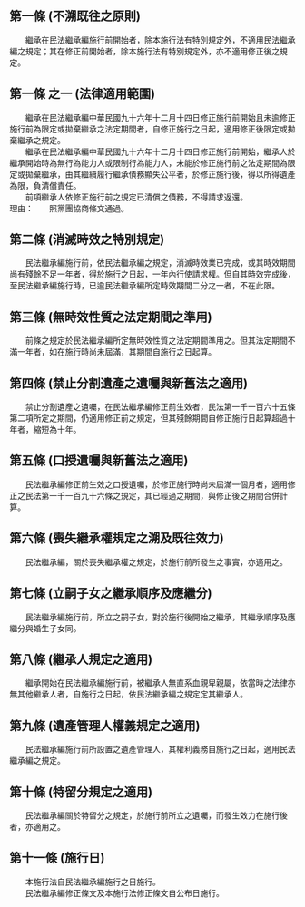 第一條 (不溯既往之原則)
-----------------------
　　繼承在民法繼承編施行前開始者，除本施行法有特別規定外，不適用民法繼承編之規定；其在修正前開始者，除本施行法有特別規定外，亦不適用修正後之規定。  


第一條 之一 (法律適用範圍)
--------------------------
　　繼承在民法繼承編中華民國九十六年十二月十四日修正施行前開始且未逾修正施行前為限定或拋棄繼承之法定期間者，自修正施行之日起，適用修正後限定或拋棄繼承之規定。  
　　繼承在民法繼承編中華民國九十六年十二月十四日修正施行前開始，繼承人於繼承開始時為無行為能力人或限制行為能力人，未能於修正施行前之法定期間為限定或拋棄繼承，由其繼續履行繼承債務顯失公平者，於修正施行後，得以所得遺產為限，負清償責任。  
　　前項繼承人依修正施行前之規定已清償之債務，不得請求返還。  
理由：　　照黨團協商條文通過。

第二條 (消滅時效之特別規定)
---------------------------
　　民法繼承編施行前，依民法繼承編之規定，消滅時效業已完成，或其時效期間尚有殘餘不足一年者，得於施行之日起，一年內行使請求權。但自其時效完成後，至民法繼承編施行時，已逾民法繼承編所定時效期間二分之一者，不在此限。  


第三條 (無時效性質之法定期間之準用)
-----------------------------------
　　前條之規定於民法繼承編所定無時效性質之法定期間準用之。但其法定期間不滿一年者，如在施行時尚未屆滿，其期間自施行之日起算。  


第四條 (禁止分割遺產之遺囑與新舊法之適用)
-----------------------------------------
　　禁止分割遺產之遺囑，在民法繼承編修正前生效者，民法第一千一百六十五條第二項所定之期間，仍適用修正前之規定，但其殘餘期間自修正施行日起算超過十年者，縮短為十年。  


第五條 (口授遺囑與新舊法之適用)
-------------------------------
　　民法繼承編修正前生效之口授遺囑，於修正施行時尚未屆滿一個月者，適用修正之民法第一千一百九十六條之規定，其已經過之期間，與修正後之期間合併計算。  


第六條 (喪失繼承權規定之溯及既往效力)
-------------------------------------
　　民法繼承編，關於喪失繼承權之規定，於施行前所發生之事實，亦適用之。  


第七條 (立嗣子女之繼承順序及應繼分)
-----------------------------------
　　民法繼承編施行前，所立之嗣子女，對於施行後開始之繼承，其繼承順序及應繼分與婚生子女同。  


第八條 (繼承人規定之適用)
-------------------------
　　繼承開始在民法繼承編施行前，被繼承人無直系血親卑親屬，依當時之法律亦無其他繼承人者，自施行之日起，依民法繼承編之規定定其繼承人。  


第九條 (遺產管理人權義規定之適用)
---------------------------------
　　民法繼承編施行前所設置之遺產管理人，其權利義務自施行之日起，適用民法繼承編之規定。  


第十條 (特留分規定之適用)
-------------------------
　　民法繼承編關於特留分之規定，於施行前所立之遺囑，而發生效力在施行後者，亦適用之。  


第十一條 (施行日)
-----------------
　　本施行法自民法繼承編施行之日施行。  
　　民法繼承編修正條文及本施行法修正條文自公布日施行。